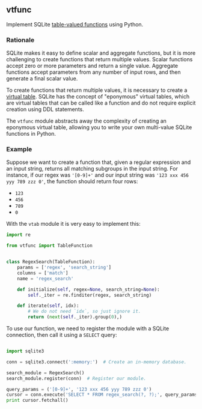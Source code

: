 ## vtfunc

Implement SQLite [table-valued functions](http://sqlite.org/vtab.html#tabfunc2) using Python.

### Rationale

SQLite makes it easy to define scalar and aggregate functions, but it is more challenging to create functions that return multiple values. Scalar functions accept zero or more parameters and return a single value. Aggregate functions accept parameters from any number of input rows, and then generate a final scalar value.

To create functions that return multiple values, it is necessary to create a [virtual table](http://sqlite.org/vtab.html). SQLite has the concept of "eponymous" virtual tables, which are virtual tables that can be called like a function and do not require explicit creation using DDL statements.

The `vtfunc` module abstracts away the complexity of creating an eponymous virtual table, allowing you to write your own multi-value SQLite functions in Python.

### Example

Suppose we want to create a function that, given a regular expression and an input string, returns all matching subgroups in the input string. For instance, if our regex was `'[0-9]+'` and our input string was `'123 xxx 456 yyy 789 zzz 0'`, the function should return four rows:

* `123`
* `456`
* `789`
* `0`

With the `vtab` module it is very easy to implement this:

```python
import re

from vtfunc import TableFunction


class RegexSearch(TableFunction):
    params = ['regex', 'search_string']
    columns = ['match']
    name = 'regex_search'

    def initialize(self, regex=None, search_string=None):
        self._iter = re.finditer(regex, search_string)

    def iterate(self, idx):
        # We do not need `idx`, so just ignore it.
        return (next(self._iter).group(0),)
```

To use our function, we need to register the module with a SQLite connection, then call it using a `SELECT` query:

```python

import sqlite3

conn = sqlite3.connect(':memory:')  # Create an in-memory database.

search_module = RegexSearch()
search_module.register(conn)  # Register our module.

query_params = ('[0-9]+', '123 xxx 456 yyy 789 zzz 0')
cursor = conn.execute('SELECT * FROM regex_search(?, ?);', query_params)
print cursor.fetchall()
```
